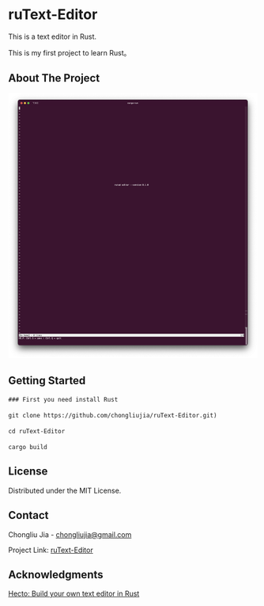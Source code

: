 # ruText-Editor

This is a text editor in Rust.  

This is my first project to learn Rust。

## About The Project

![Alt text](images/project_demo.png)

## Getting Started
```
### First you need install Rust

git clone https://github.com/chongliujia/ruText-Editor.git)

cd ruText-Editor

cargo build

```

## License
Distributed under the MIT License.

## Contact
Chongliu Jia - chongliujia@gmail.com  

Project Link: [ruText-Editor](https://github.com/chongliujia/ruText-Editor)

## Acknowledgments
[Hecto: Build your own text editor in Rust](https://www.flenker.blog/hecto/)
